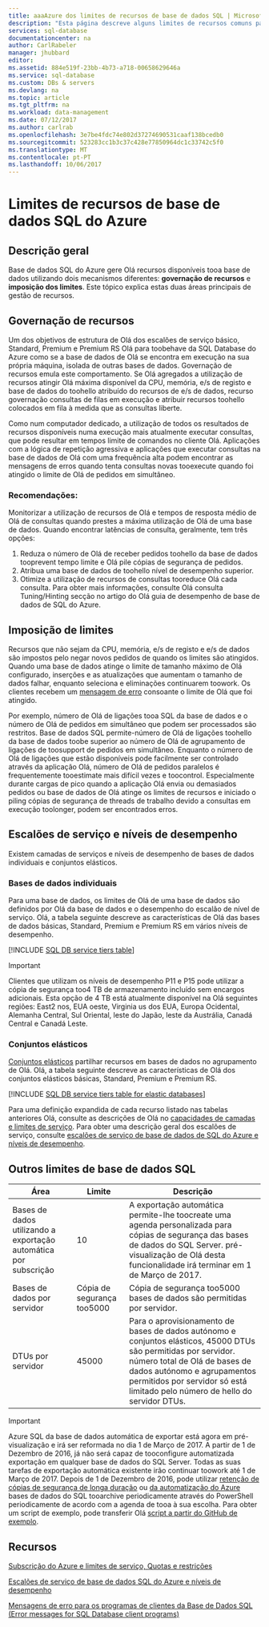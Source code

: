 ```yaml
---
title: aaaAzure dos limites de recursos de base de dados SQL | Microsoft Docs
description: "Esta página descreve alguns limites de recursos comuns para a SQL Database do Azure."
services: sql-database
documentationcenter: na
author: CarlRabeler
manager: jhubbard
editor: 
ms.assetid: 884e519f-23bb-4b73-a718-00658629646a
ms.service: sql-database
ms.custom: DBs & servers
ms.devlang: na
ms.topic: article
ms.tgt_pltfrm: na
ms.workload: data-management
ms.date: 07/12/2017
ms.author: carlrab
ms.openlocfilehash: 3e7be4fdc74e802d37274690531caaf138bcedb0
ms.sourcegitcommit: 523283cc1b3c37c428e77850964dc1c33742c5f0
ms.translationtype: MT
ms.contentlocale: pt-PT
ms.lasthandoff: 10/06/2017
---
```

# <a name="azure-sql-database-resource-limits"></a>Limites de recursos de base de dados SQL do Azure
## <a name="overview"></a>Descrição geral
Base de dados SQL do Azure gere Olá recursos disponíveis tooa base de dados utilizando dois mecanismos diferentes: **governação de recursos** e **imposição dos limites**. Este tópico explica estas duas áreas principais de gestão de recursos.

## <a name="resource-governance"></a>Governação de recursos
Um dos objetivos de estrutura de Olá dos escalões de serviço básico, Standard, Premium e Premium RS Olá para toobehave da SQL Database do Azure como se a base de dados de Olá se encontra em execução na sua própria máquina, isolada de outras bases de dados. Governação de recursos emula este comportamento. Se Olá agregados a utilização de recursos atingir Olá máxima disponível da CPU, memória, e/s de registo e base de dados do toohello atribuído do recursos de e/s de dados, recurso governação consultas de filas em execução e atribuir recursos toohello colocados em fila à medida que as consultas liberte.

Como num computador dedicado, a utilização de todos os resultados de recursos disponíveis numa execução mais atualmente executar consultas, que pode resultar em tempos limite de comandos no cliente Olá. Aplicações com a lógica de repetição agressiva e aplicações que executar consultas na base de dados de Olá com uma frequência alta podem encontrar as mensagens de erros quando tenta consultas novas tooexecute quando foi atingido o limite de Olá de pedidos em simultâneo.

### <a name="recommendations"></a>Recomendações:
Monitorizar a utilização de recursos de Olá e tempos de resposta médio de Olá de consultas quando prestes a máxima utilização de Olá de uma base de dados. Quando encontrar latências de consulta, geralmente, tem três opções:

1. Reduza o número de Olá de receber pedidos toohello da base de dados tooprevent tempo limite e Olá pile cópias de segurança de pedidos.
2. Atribua uma base de dados de toohello nível de desempenho superior.
3. Otimize a utilização de recursos de consultas tooreduce Olá cada consulta. Para obter mais informações, consulte Olá consulta Tuning/Hinting secção no artigo do Olá guia de desempenho de base de dados de SQL do Azure.

## <a name="enforcement-of-limits"></a>Imposição de limites
Recursos que não sejam da CPU, memória, e/s de registo e e/s de dados são impostos pelo negar novos pedidos de quando os limites são atingidos. Quando uma base de dados atinge o limite de tamanho máximo de Olá configurado, inserções e as atualizações que aumentam o tamanho de dados falhar, enquanto seleciona e eliminações continuarem toowork. Os clientes recebem um [mensagem de erro](sql-database-develop-error-messages.md) consoante o limite de Olá que foi atingido.

Por exemplo, número de Olá de ligações tooa SQL da base de dados e o número de Olá de pedidos em simultâneo que podem ser processados são restritos. Base de dados SQL permite-número de Olá de ligações toohello da base de dados toobe superior ao número de Olá de agrupamento de ligações de toosupport de pedidos em simultâneo. Enquanto o número de Olá de ligações que estão disponíveis pode facilmente ser controlado através da aplicação Olá, número de Olá de pedidos paralelos é frequentemente tooestimate mais difícil vezes e toocontrol. Especialmente durante cargas de pico quando a aplicação Olá envia ou demasiados pedidos ou base de dados de Olá atinge os limites de recursos e iniciado o piling cópias de segurança de threads de trabalho devido a consultas em execução toolonger, podem ser encontrados erros.

## <a name="service-tiers-and-performance-levels"></a>Escalões de serviço e níveis de desempenho
Existem camadas de serviços e níveis de desempenho de bases de dados individuais e conjuntos elásticos.

### <a name="single-databases"></a>Bases de dados individuais
Para uma base de dados, os limites de Olá de uma base de dados são definidos por Olá da base de dados e o desempenho do escalão de nível de serviço. Olá, a tabela seguinte descreve as características de Olá das bases de dados básicas, Standard, Premium e Premium RS em vários níveis de desempenho.

[!INCLUDE [SQL DB service tiers table](../../includes/sql-database-service-tiers-table.md)]

> [!IMPORTANT]
> Clientes que utilizam os níveis de desempenho P11 e P15 pode utilizar a cópia de segurança too4 TB de armazenamento incluído sem encargos adicionais. Esta opção de 4 TB está atualmente disponível na Olá seguintes regiões: East2 nos, EUA oeste, Virginia us dos EUA, Europa Ocidental, Alemanha Central, Sul Oriental, leste do Japão, leste da Austrália, Canadá Central e Canadá Leste.
>

### <a name="elastic-pools"></a>Conjuntos elásticos
[Conjuntos elásticos](sql-database-elastic-pool.md) partilhar recursos em bases de dados no agrupamento de Olá. Olá, a tabela seguinte descreve as características de Olá dos conjuntos elásticos básicas, Standard, Premium e Premium RS.

[!INCLUDE [SQL DB service tiers table for elastic databases](../../includes/sql-database-service-tiers-table-elastic-pools.md)]

Para uma definição expandida de cada recurso listado nas tabelas anteriores Olá, consulte as descrições de Olá no [capacidades de camadas e limites de serviço](sql-database-performance-guidance.md#service-tier-capabilities-and-limits). Para obter uma descrição geral dos escalões de serviço, consulte [escalões de serviço de base de dados de SQL do Azure e níveis de desempenho](sql-database-service-tiers.md).

## <a name="other-sql-database-limits"></a>Outros limites de base de dados SQL
| Área | Limite | Descrição |
| --- | --- | --- |
| Bases de dados utilizando a exportação automática por subscrição |10 |A exportação automática permite-lhe toocreate uma agenda personalizada para cópias de segurança das bases de dados do SQL Server. pré-visualização de Olá desta funcionalidade irá terminar em 1 de Março de 2017.  |
| Bases de dados por servidor |Cópia de segurança too5000 |Cópia de segurança too5000 bases de dados são permitidas por servidor. |
| DTUs por servidor |45000 |Para o aprovisionamento de bases de dados autónomo e conjuntos elásticos, 45000 DTUs são permitidas por servidor. número total de Olá de bases de dados autónomo e agrupamentos permitidos por servidor só está limitado pelo número de hello do servidor DTUs.  

> [!IMPORTANT]
> Azure SQL da base de dados automática de exportar está agora em pré-visualização e irá ser reformada no dia 1 de Março de 2017. A partir de 1 de Dezembro de 2016, já não será capaz de tooconfigure automatizada exportação em qualquer base de dados do SQL Server. Todas as suas tarefas de exportação automática existente irão continuar toowork até 1 de Março de 2017. Depois de 1 de Dezembro de 2016, pode utilizar [retenção de cópias de segurança de longa duração](sql-database-long-term-retention.md) ou [da automatização do Azure](../automation/automation-intro.md) bases de dados do SQL tooarchive periodicamente através do PowerShell periodicamente de acordo com a agenda de tooa à sua escolha. Para obter um script de exemplo, pode transferir Olá [script a partir do GitHub de exemplo](https://github.com/Microsoft/sql-server-samples/tree/master/samples/manage/azure-automation-automated-export).
>


## <a name="resources"></a>Recursos
[Subscrição do Azure e limites de serviço, Quotas e restrições](../azure-subscription-service-limits.md)

[Escalões de serviço de base de dados SQL do Azure e níveis de desempenho](sql-database-service-tiers.md)

[Mensagens de erro para os programas de clientes da Base de Dados SQL (Error messages for SQL Database client programs)](sql-database-develop-error-messages.md)
